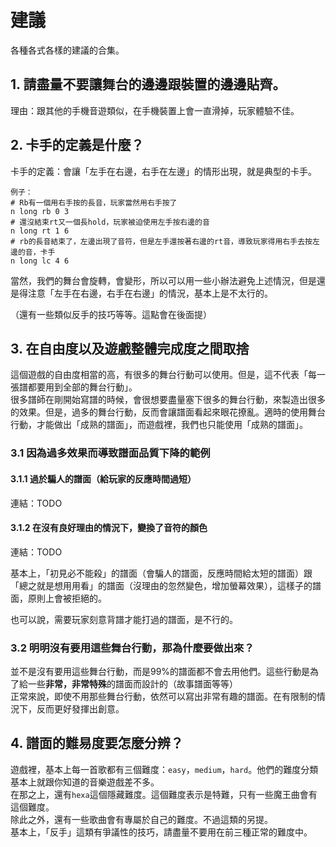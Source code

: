 # 建議
各種各式各樣的建議的合集。

## 1. 請盡量不要讓舞台的邊邊跟裝置的邊邊貼齊。
理由：跟其他的手機音遊類似，在手機裝置上會一直滑掉，玩家體驗不佳。

## 2. 卡手的定義是什麼？
卡手的定義：會讓「左手在右邊，右手在左邊」的情形出現，就是典型的卡手。

```
例子：
# Rb有一個用右手按的長音，玩家當然用右手按了
n long rb 0 3
# 還沒結束rt又一個長hold，玩家被迫使用左手按右邊的音
n long rt 1 6
# rb的長音結束了，左邊出現了音符，但是左手還按著右邊的rt音，導致玩家得用右手去按左邊的音，卡手
n long lc 4 6
```

當然，我們的舞台會旋轉，會變形，所以可以用一些小辦法避免上述情況，但是還是得注意「左手在右邊，右手在右邊」的情況，基本上是不太行的。

（還有一些類似反手的技巧等等。這點會在後面提）

## 3. 在自由度以及遊戲整體完成度之間取捨
這個遊戲的自由度相當的高，有很多的舞台行動可以使用。但是，這不代表「每一張譜都要用到全部的舞台行動」。<br>
很多譜師在剛開始寫譜的時候，會很想要盡量塞下很多的舞台行動，來製造出很多的效果。但是，過多的舞台行動，反而會讓譜面看起來眼花撩亂。適時的使用舞台行動，才能做出「成熟的譜面」，而遊戲裡，我們也只能使用「成熟的譜面」。<br>

### 3.1 因為過多效果而導致譜面品質下降的範例
#### 3.1.1 過於騙人的譜面（給玩家的反應時間過短）
連結：TODO

#### 3.1.2 在沒有良好理由的情況下，變換了音符的顏色
連結：TODO

基本上，「初見必不能殺」的譜面（會騙人的譜面，反應時間給太短的譜面）跟「總之就是想用用看」的譜面（沒理由的忽然變色，增加螢幕效果），這樣子的譜面，原則上會被拒絕的。

也可以說，需要玩家刻意背譜才能打過的譜面，是不行的。

### 3.2 明明沒有要用這些舞台行動，那為什麼要做出來？
並不是沒有要用這些舞台行動，而是99%的譜面都不會去用他們。這些行動是為了給一些**非常，非常特殊**的譜面而設計的（故事譜面等等）<br>
正常來說，即使不用那些舞台行動，依然可以寫出非常有趣的譜面。在有限制的情況下，反而更好發揮出創意。

## 4. 譜面的難易度要怎麼分辨？
遊戲裡，基本上每一首歌都有三個難度：`easy`，`medium`，`hard`。他們的難度分類基本上就跟你知道的音樂遊戲差不多。<br>
在那之上，還有`hexa`這個隱藏難度。這個難度表示是特難，只有一些魔王曲會有這個難度。<br>
除此之外，還有一些歌曲會有專屬於自己的難度。不過這類的另提。<br>
基本上，「反手」這類有爭議性的技巧，請盡量不要用在前三種正常的難度中。
